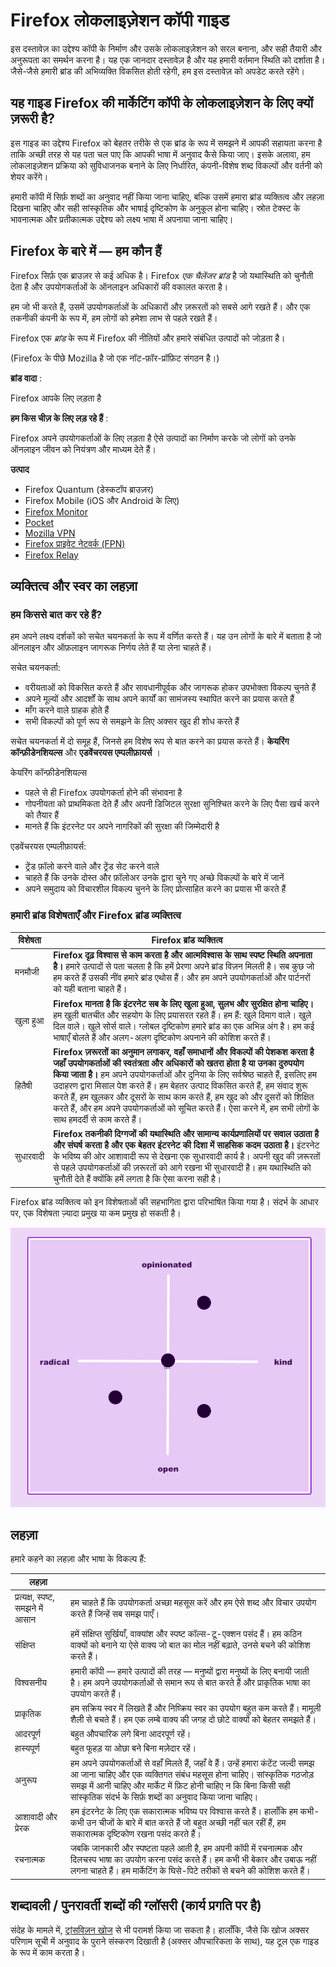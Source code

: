 Firefox लोकलाइज़ेशन कॉपी गाइड
============================

इस दस्तावेज़ का उद्देश्य कॉपी के निर्माण और उसके लोकलाइज़ेशन को सरल बनाना, और सही तैयारी और अनुरूपता का समर्थन करना है। यह एक जानदार दस्तावेज़ है और यह हमारी वर्तमान स्थिति को दर्शाता है। जैसे\-जैसे हमारी ब्रांड की अभिव्यक्ति विकसित होती रहेगी, हम इस दस्तावेज़ को अपडेट करते रहेंगे।

यह गाइड Firefox की मार्केटिंग कॉपी के लोकलाइज़ेशन के लिए क्यों ज़रूरी है?
-----------------------------------------------------------------------

इस गाइड का उद्देश्य Firefox को बेहतर तरीके से एक ब्रांड के रूप में समझने में आपकी सहायता करना है ताकि अच्छी तरह से यह पता चल पाए कि आपकी भाषा में अनुवाद कैसे किया जाए। इसके अलावा, हम लोकलाइज़ेशन प्रक्रिया को सुविधाजनक बनाने के लिए निर्धारित, कंपनी\-विशेष शब्द विकल्पों और वर्तनी को शेयर करेंगे।

हमारी कॉपी में सिर्फ़ शब्दों का अनुवाद नहीं किया जाना चाहिए, बल्कि उसमें हमारा ब्रांड व्यक्तित्व और लहज़ा दिखना चाहिए और सही सांस्कृतिक और भाषाई दृष्टिकोण के अनुकूल होना चाहिए। स्रोत टेक्स्ट के भावनात्मक और प्रतीकात्मक उद्देश्य को लक्ष्य भाषा में अपनाया जाना चाहिए।

Firefox के बारे में — हम कौन हैं
--------------------------------

Firefox सिर्फ़ एक ब्राउज़र से कई अधिक है। Firefox *एक चैलेंजर ब्रांड* है जो यथास्थिति को चुनौती देता है और उपयोगकर्ताओं के ऑनलाइन अधिकारों की वकालत करता है।

हम जो भी करते हैं, उसमें उपयोगकर्ताओं के अधिकारों और ज़रूरतों को सबसे आगे रखते हैं। और एक तकनीकी कंपनी के रूप में, हम लोगों को हमेशा लाभ से पहले रखते हैं।

Firefox एक *ब्रांड* के रूप में Firefox की नीतियों और हमारे संबंधित उत्पादों को जोड़ता है।

\(Firefox के पीछे Mozilla है जो एक नॉट\-फ़ॉर\-प्रॉफ़िट संगठन है।\)

**ब्रांड वादा** :

Firefox आपके लिए लड़ता है

**हम किस चीज़ के लिए लड़ रहे हैं** :

Firefox अपने उपयोगकर्ताओं के लिए लड़ता है ऐसे उत्पादों का निर्माण करके जो लोगों को उनके ऑनलाइन जीवन को नियंत्रण और माध्यम देते हैं।

**उत्पाद** 

* Firefox Quantum \(डेस्कटॉप ब्राउज़र\)
* Firefox Mobile \(iOS और Android के लिए\)
* [Firefox Monitor](https://monitor.firefox.com/)
* [Pocket](https://play.google.com/store/apps/)
* [Mozilla VPN](https://vpn.mozilla.org/)
* [Firefox प्राइवेट नेटवर्क \(FPN\)](https://fpn.firefox.com/)
* [Firefox Relay](https://relay.firefox.com/)

व्यक्तित्व और स्वर का लहज़ा
--------------------------

### हम किससे बात कर रहे हैं?

हम अपने लक्ष्य दर्शकों को सचेत चयनकर्ता के रूप में वर्णित करते हैं। यह उन लोगों के बारे में बताता है जो ऑनलाइन और ऑफ़लाइन जागरूक निर्णय लेते हैं या लेना चाहते हैं।

सचेत चयनकर्ता:

* वरीयताओं को विकसित करते हैं और सावधानीपूर्वक और जागरूक होकर उपभोक्ता विकल्प चुनते हैं
* अपने मूल्यों और आदर्शों के साथ अपने कार्यों का सामंजस्य स्थापित करने का प्रयास करते हैं
* माँग करने वाले ग्राहक होते हैं
* सभी विकल्पों को पूर्ण रूप से समझने के लिए अक्सर खुद ही शोध करते हैं

सचेत चयनकर्ता में दो समूह हैं, जिनसे हम विशेष रूप से बात करने का प्रयास करते हैं। **केयरिंग कॉन्फ़ीडेनशियल्स** और **एडवेंचरयस एम्पलीफ़ायर्स** ।

केयरिंग कॉन्फ़ीडेनशियल्स

* पहले से ही Firefox उपयोगकर्ता होने की संभावना है
* गोपनीयता को प्राथमिकता देते हैं और अपनी डिजिटल सुरक्षा सुनिश्चित करने के लिए पैसा खर्च करने को तैयार हैं
* मानते हैं कि इंटरनेट पर अपने नागरिकों की सुरक्षा की जिम्मेदारी है

एडवेंचरयस एम्पलीफ़ायर्स:

* ट्रेंड फ़ॉलो करने वाले और ट्रेंड सेट करने वाले
* चाहते हैं कि उनके दोस्त और फ़ॉलोअर उनके द्वारा चुने गए अच्छे विकल्पों के बारे में जानें
* अपने समुदाय को विचारशील विकल्प चुनने के लिए प्रोत्साहित करने का प्रयास भी करते हैं

### हमारी ब्रांड विशेषताएँ और Firefox ब्रांड व्यक्तित्व

| **विशेषता** |                                                                                                                                                                                                                                                   **Firefox ब्रांड व्यक्तित्व**                                                                                                                                                                                                                                                    |
|-------------|------------------------------------------------------------------------------------------------------------------------------------------------------------------------------------------------------------------------------------------------------------------------------------------------------------------------------------------------------------------------------------------------------------------------------------------------------------------------------------------------------------------------------------|
| मनमौजी      | **Firefox दृढ़ विश्वास से काम करता है और आत्मविश्वास के साथ स्पष्ट स्थिति अपनाता है।** हमारे उत्पादों से पता चलता है कि हमें प्रेरणा अपने ब्रांड विज़न मिलती है। सब कुछ जो हम करते हैं उसकी नींव हमारे ब्रांड एथोस हैं। और हम अपने उपयोगकर्ताओं और पार्टनरों को यही बताना चाहते हैं।                                                                                                                                                                                                                                                 |
| खुला हुआ    | **Firefox मानता है कि इंटरनेट सब के लिए खुला हुआ, सुलभ और सुरक्षित होना चाहिए।** हम खुली बातचीत और सहयोग के लिए प्रयासरत रहते हैं। हम हैं: खुले दिमाग वाले। खुले दिल वाले। खुले सोर्स वाले। ग्लोबल दृष्टिकोण हमारे ब्रांड का एक अभिन्न अंग है। हम कई भाषाएँ बोलते हैं और अलग\-अलग दृष्टिकोण अपनाने की कोशिश करते हैं।                                                                                                                                                                                                             |
| हितैषी      | **Firefox ज़रूरतों का अनुमान लगाकर, वहाँ समाधानों और विकल्पों की पेशकश करता है जहाँ उपयोगकर्ताओं की स्वतंत्रता और अधिकारों को खतरा होता है या उनका दुरुपयोग किया जाता है।** हम अपने उपयोगकर्ताओं और दुनिया के लिए सर्वश्रेष्ठ चाहते हैं, इसलिए हम उदाहरण द्वारा मिसाल पेश करते हैं। हम बेहतर उत्पाद विकसित करते हैं, हम संवाद शुरू करते हैं, हम खुलकर और दूसरों के साथ काम करते हैं, हम खुद को और दूसरों को शिक्षित करते हैं, और हम अपने उपयोगकर्ताओं को सूचित करते हैं। ऐसा करने में, हम सभी लोगों के साथ हमदर्दी से काम करते हैं। |
| सुधारवादी   | **Firefox तकनीकी दिग्गजों की यथास्थिति और सामान्य कार्यप्रणालियों पर सवाल उठाता है और संघर्ष करता है और एक बेहतर इंटरनेट की दिशा में साहसिक कदम उठाता है।** इंटरनेट के भविष्य की ओर आशावादी रूप से देखना एक सुधारवादी कार्य है। अपनी खुद की ज़रूरतों से पहले उपयोगकर्ताओं की ज़रूरतों को आगे रखना भी सुधारवादी है। हम यथास्थिति को चुनौती देते हैं क्योंकि हमें लगता है कि ऐसा करना सही है।                                                                                                                                         |

Firefox ब्रांड व्यक्तित्व को इन विशेषताओं की सहभागिता द्वारा परिभाषित किया गया है। संदर्भ के आधार पर, एक विशेषता ज़्यादा प्रमुख या कम प्रमुख हो सकती है।

![Firefox व्यक्तित्व मैट्रिक्स](../images/firefox_marketing/firefox_personality_en.png)

लहज़ा
----

हमारे कहने का लहज़ा और भाषा के विकल्प हैं:

|               लहज़ा                |                                                                                                                                                                                                                                                                                           |
|-----------------------------------|-------------------------------------------------------------------------------------------------------------------------------------------------------------------------------------------------------------------------------------------------------------------------------------------|
| प्रत्यक्ष, स्पष्ट, समझने में आसान | हम चाहते हैं कि उपयोगकर्ता अच्छा महसूस करें और हम ऐसे शब्द और विचार उपयोग करते हैं जिन्हें सब समझ पाएँ।                                                                                                                                                                                   |
| संक्षिप्त                         | हमें संक्षिप्त सुर्खियाँ, वाक्यांश और स्पष्ट कॉल्स\-टू\-एक्शन पसंद हैं।  हम कठिन वाक्यों को बनाने या ऐसे वाक्य जो बात का मोल नहीं बढ़ाते, उनसे बचने की कोशिश करते हैं।                                                                                                                   |
| विश्वसनीय                         | हमारी कॉपी — हमारे उत्पादों की तरह — मनुष्यों द्वारा मनुष्यों के लिए बनायी जाती है। हम अपने उपयोगकर्ताओं से समान रूप से बात करते हैं और प्राकृतिक भाषा का उपयोग करते हैं।                                                                                                                 |
| प्राकृतिक                         | हम सक्रिय स्वर में लिखते हैं और निष्क्रिय स्वर का उपयोग बहुत कम करते हैं। मामूली शैली से बचते हैं। हम एक लम्बे वाक्य की जगह दो छोटे वाक्यों को बेहतर समझते हैं।                                                                                                                           |
| आदरपूर्ण                          | बहुत औपचारिक लगे बिना आदरपूर्ण रहें।                                                                                                                                                                                                                                                      |
| हास्यपूर्ण                        | बहुत फूहड़ या ओछा बने बिना मज़ेदार रहें।                                                                                                                                                                                                                                                   |
| अनुरूप                            | हम अपने उपयोगकर्ताओं से वहाँ मिलते हैं, जहाँ वे हैं। उन्हें हमारा कंटेंट जल्दी समझ आ जाना चाहिए और एक व्यक्तिगत संबंध महसूस होना चाहिए। सांस्कृतिक गठजोड़ समझ में आनी चाहिए और मार्केट में फ़िट होनी चाहिए न कि बिना किसी सही सांस्कृतिक संदर्भ के सिर्फ़ शब्दों का अनुवाद किया जाना चाहिए। |
| आशावादी और प्रेरक                 | हम इंटरनेट के लिए एक सकारात्मक भविष्य पर विश्वास करते हैं। हालाँकि हम कभी\-कभी उन चीजों के बारे में बात करते हैं जो बहुत अच्छी नहीं चल रहीं हैं, हम सकारात्मक दृष्टिकोण रखना पसंद करते हैं।                                                                                              |
| रचनात्मक                          | जबकि जानकारी और स्पष्टता पहले आती है, हम अपनी कॉपी में रचनात्मक और दिलचस्प भाषा का उपयोग करना पसंद करते हैं। हम कभी भी बेकार और उबाऊ नहीं लगना चाहते हैं। हम मार्केटिंग के घिसे\-पिटे तरीकों से बचने की कोशिश करते हैं।                                                                  |

शब्दावली / पुनरावर्ती शब्दों की ग्लॉसरी \(कार्य प्रगति पर है\)
----------------------------------------------------------------

संदेह के मामले में, [ट्रांसविज़न खोज](https://transvision.mozfr.org/) से भी परामर्श किया जा सकता है। हालाँकि, जैसे कि खोज अक्सर परिणाम सूची में अनुवाद के पुराने संस्करण दिखाती है \(अक्सर औपचारिकता के साथ\), यह टूल एक गाइड के रूप में काम करता है।

